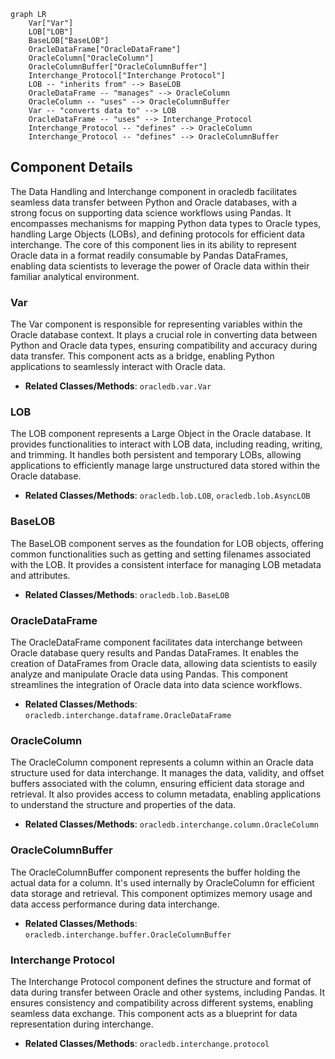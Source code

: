 ```mermaid
graph LR
    Var["Var"]
    LOB["LOB"]
    BaseLOB["BaseLOB"]
    OracleDataFrame["OracleDataFrame"]
    OracleColumn["OracleColumn"]
    OracleColumnBuffer["OracleColumnBuffer"]
    Interchange_Protocol["Interchange Protocol"]
    LOB -- "inherits from" --> BaseLOB
    OracleDataFrame -- "manages" --> OracleColumn
    OracleColumn -- "uses" --> OracleColumnBuffer
    Var -- "converts data to" --> LOB
    OracleDataFrame -- "uses" --> Interchange_Protocol
    Interchange_Protocol -- "defines" --> OracleColumn
    Interchange_Protocol -- "defines" --> OracleColumnBuffer
```

## Component Details

The Data Handling and Interchange component in oracledb facilitates seamless data transfer between Python and Oracle databases, with a strong focus on supporting data science workflows using Pandas. It encompasses mechanisms for mapping Python data types to Oracle types, handling Large Objects (LOBs), and defining protocols for efficient data interchange. The core of this component lies in its ability to represent Oracle data in a format readily consumable by Pandas DataFrames, enabling data scientists to leverage the power of Oracle data within their familiar analytical environment.

### Var
The Var component is responsible for representing variables within the Oracle database context. It plays a crucial role in converting data between Python and Oracle data types, ensuring compatibility and accuracy during data transfer. This component acts as a bridge, enabling Python applications to seamlessly interact with Oracle data.
- **Related Classes/Methods**: `oracledb.var.Var`

### LOB
The LOB component represents a Large Object in the Oracle database. It provides functionalities to interact with LOB data, including reading, writing, and trimming. It handles both persistent and temporary LOBs, allowing applications to efficiently manage large unstructured data stored within the Oracle database.
- **Related Classes/Methods**: `oracledb.lob.LOB`, `oracledb.lob.AsyncLOB`

### BaseLOB
The BaseLOB component serves as the foundation for LOB objects, offering common functionalities such as getting and setting filenames associated with the LOB. It provides a consistent interface for managing LOB metadata and attributes.
- **Related Classes/Methods**: `oracledb.lob.BaseLOB`

### OracleDataFrame
The OracleDataFrame component facilitates data interchange between Oracle database query results and Pandas DataFrames. It enables the creation of DataFrames from Oracle data, allowing data scientists to easily analyze and manipulate Oracle data using Pandas. This component streamlines the integration of Oracle data into data science workflows.
- **Related Classes/Methods**: `oracledb.interchange.dataframe.OracleDataFrame`

### OracleColumn
The OracleColumn component represents a column within an Oracle data structure used for data interchange. It manages the data, validity, and offset buffers associated with the column, ensuring efficient data storage and retrieval. It also provides access to column metadata, enabling applications to understand the structure and properties of the data.
- **Related Classes/Methods**: `oracledb.interchange.column.OracleColumn`

### OracleColumnBuffer
The OracleColumnBuffer component represents the buffer holding the actual data for a column. It's used internally by OracleColumn for efficient data storage and retrieval. This component optimizes memory usage and data access performance during data interchange.
- **Related Classes/Methods**: `oracledb.interchange.buffer.OracleColumnBuffer`

### Interchange Protocol
The Interchange Protocol component defines the structure and format of data during transfer between Oracle and other systems, including Pandas. It ensures consistency and compatibility across different systems, enabling seamless data exchange. This component acts as a blueprint for data representation during interchange.
- **Related Classes/Methods**: `oracledb.interchange.protocol`
